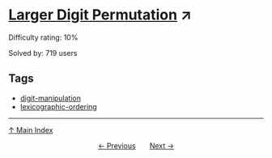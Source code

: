# [Larger Digit Permutation](https://projecteuler.net/problem=862) ↗️

Difficulty rating: 10%

Solved by: 719 users
## Tags

- [digit-manipulation](../tags/digit-manipulation.md)
- [lexicographic-ordering](../tags/lexicographic-ordering.md)



---

[↑ Main Index](../README.md)


<div align=center><a href='861.md'>← Previous</a> &nbsp;&nbsp; &nbsp;&nbsp;  <a href='863.md'>Next →</a></div>
